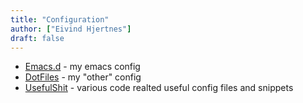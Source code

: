 ```yaml
---
title: "Configuration"
author: ["Eivind Hjertnes"]
draft: false
---
```


-   [Emacs.d](https://git.sr.ht/~hjertnes/emacs.d) - my emacs config
-   [DotFiles](https://git.sr.ht/~hjertnes/dotfiles) - my "other" config
-   [UsefulShit](https://git.sr.ht/~hjertnes/usefulshit) - various code realted useful config files and snippets

